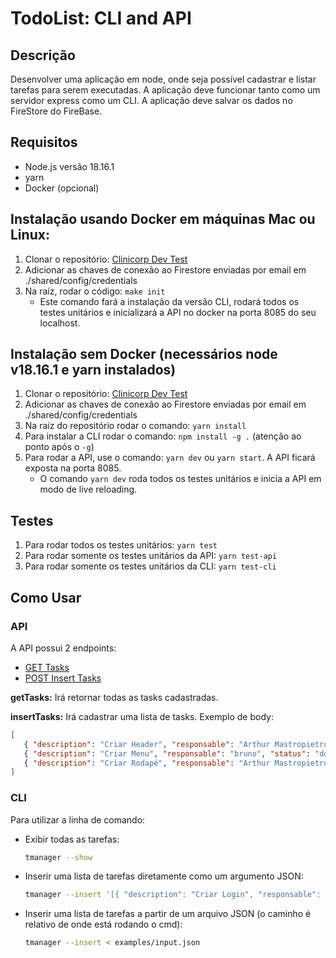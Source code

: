 # TodoList: CLI and API

## Descrição

Desenvolver uma aplicação em node, onde seja possível cadastrar e listar tarefas para serem executadas. A aplicação deve funcionar tanto como um servidor express como um CLI. A aplicação deve salvar os dados no FireStore do FireBase.

## Requisitos

-  Node.js versão 18.16.1
-  yarn
-  Docker (opcional)

## Instalação usando Docker em máquinas Mac ou Linux:

1. Clonar o repositório: [Clinicorp Dev Test](https://github.com/awmpietro/clinicorp-dev-test)
2. Adicionar as chaves de conexão ao Firestore enviadas por email em ./shared/config/credentials
3. Na raíz, rodar o código: `make init`
   -  Este comando fará a instalação da versão CLI, rodará todos os testes unitários e inicializará a API no docker na porta 8085 do seu localhost.

## Instalação sem Docker (necessários node v18.16.1 e yarn instalados)

1. Clonar o repositório: [Clinicorp Dev Test](https://github.com/awmpietro/clinicorp-dev-test)
2. Adicionar as chaves de conexão ao Firestore enviadas por email em ./shared/config/credentials
3. Na raíz do repositório rodar o comando: `yarn install`
4. Para instalar a CLI rodar o comando: `npm install -g .` (atenção ao ponto após o `-g`)
5. Para rodar a API, use o comando: `yarn dev` ou `yarn start`. A API ficará exposta na porta 8085.
   -  O comando `yarn dev` roda todos os testes unitários e inicia a API em modo de live reloading.

## Testes

1. Para rodar todos os testes unitários: `yarn test`
2. Para rodar somente os testes unitários da API: `yarn test-api`
3. Para rodar somente os testes unitários da CLI: `yarn test-cli`

## Como Usar

### API

A API possui 2 endpoints:

-  [GET Tasks](http://localhost:8085/get-tasks)
-  [POST Insert Tasks](http://localhost:8085/insert-tasks)

**getTasks:** Irá retornar todas as tasks cadastradas.

**insertTasks:** Irá cadastrar uma lista de tasks.
Exemplo de body:

```json
[
   { "description": "Criar Header", "responsable": "Arthur Mastropietro", "status": "todo" },
   { "description": "Criar Menu", "responsable": "bruno", "status": "doing" },
   { "description": "Criar Rodapé", "responsable": "Arthur Mastropietro", "status": "todo" }
]
```

### CLI

Para utilizar a linha de comando:

-  Exibir todas as tarefas:

   ```bash
   tmanager --show
   ```

-  Inserir uma lista de tarefas diretamente como um argumento JSON:

   ```bash
   tmanager --insert '[{ "description": "Criar Login", "responsable": "Arthur", "status": "done" }, { "description": "Criar Menu", "responsable": "Arthur", "status": "doing" }]'
   ```

-  Inserir uma lista de tarefas a partir de um arquivo JSON (o caminho é relativo de onde está rodando o cmd):
   ```bash
   tmanager --insert < examples/input.json
   ```
